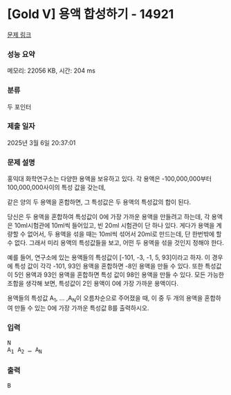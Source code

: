 # [Gold V] 용액 합성하기 - 14921 

[문제 링크](https://www.acmicpc.net/problem/14921) 

### 성능 요약

메모리: 22056 KB, 시간: 204 ms

### 분류

두 포인터

### 제출 일자

2025년 3월 6일 20:37:01

### 문제 설명

<p>홍익대 화학연구소는 다양한 용액을 보유하고 있다.  각 용액은 -100,000,000부터 100,000,000사이의 특성 값을 갖는데,</p>

<p>같은 양의 두 용액을 혼합하면, 그 특성값은 두 용액의 특성값의 합이 된다.</p>

<p>당신은 두 용액을 혼합하여 특성값이 0에 가장 가까운 용액을 만들려고 하는데, 각 용액은 10ml시험관에 10ml씩 들어있고, 빈 20ml 시험관이 단 하나 있다.  게다가 용액을 계량할 수 없어서, 두 용액을 섞을 때는 10ml씩 섞어서 20ml로 만드는데, 단 한번밖에 할 수 없다.  그래서 미리 용액의 특성값들을 보고, 어떤 두 용액을 섞을 것인지 정해야 한다.</p>

<p>예를 들어, 연구소에 있는 용액들의 특성값이 [-101, -3, -1, 5, 93]이라고 하자. 이 경우에 특성 값이 각각 -101, 93인 용액을 혼합하면 -8인 용액을 만들 수 있다. 또한 특성값이 5인 용액과 93인 용액을 혼합하면 특성 값이 98인 용액을 만들 수 있다.  모든 가능한 조합을 생각해 보면, 특성값이 2인 용액이 0에 가장 가까운 용액이다.</p>

<p>용액들의 특성값 A<sub>1</sub>, … ,A<sub>N</sub>이 오름차순으로 주어졌을 때, 이 중 두 개의 용액을 혼합하여 만들 수 있는 0에 가장 가까운 특성값 B를 출력하시오.</p>

### 입력 

 <pre>N
A<sub>1</sub> A<sub>2</sub> … A<sub>N</sub>
</pre>

### 출력 

 <pre>B</pre>

